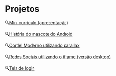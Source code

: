 <h1>Projetos</h1>

<p>🔍<a href="https://adrianogomesfilho.github.io/projeto-portfolio/index.html">Mini currículo (apresentação)</a></p>
<p>🔍<a href="https://adrianogomesfilho.github.io/projeto-android/index.html">História do mascote do Android</a></p>
<p>🔍<a href="https://adrianogomesfilho.github.io/projeto-cordel/index.html">Cordel Moderno utilizando parallax</a></p>
<p>🔍<a href="https://adrianogomesfilho.github.io/projeto-redes-sociais/index.html">Redes Sociais utilizando o iframe (versão desktop)</a></p>
<p>🔍<a href="https://adrianogomesfilho.github.io/projeto-login/index.html">Tela de login</a></p>

